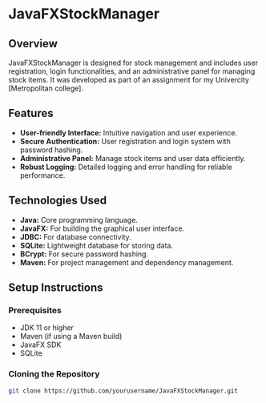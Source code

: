# JavaFXStockManager

## Overview
JavaFXStockManager is designed for stock management and includes user registration, login functionalities, and an administrative panel for managing stock items. It was developed as part of an assignment for my Univercity [Metropolitan college].

## Features
- **User-friendly Interface:** Intuitive navigation and user experience.
- **Secure Authentication:** User registration and login system with password hashing.
- **Administrative Panel:** Manage stock items and user data efficiently.
- **Robust Logging:** Detailed logging and error handling for reliable performance.

## Technologies Used
- **Java:** Core programming language.
- **JavaFX:** For building the graphical user interface.
- **JDBC:** For database connectivity.
- **SQLite:** Lightweight database for storing data.
- **BCrypt:** For secure password hashing.
- **Maven:** For project management and dependency management.

## Setup Instructions

### Prerequisites
- JDK 11 or higher
- Maven (if using a Maven build)
- JavaFX SDK
- SQLite

### Cloning the Repository
```bash
git clone https://github.com/yourusername/JavaFXStockManager.git

